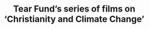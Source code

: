 ---
layout: link
link_url: https://www.tearfund.org/campaigns/christianity-and-climate-change-film-series
title: Tear Fund’s series of films on ‘Christianity and Climate Change’
source: Tear Fund
card: 
petal: Training & Education
task: 
---